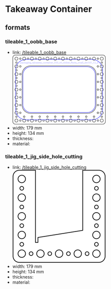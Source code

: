 # Takeaway Container


## formats

### tileable_1_oobb_base
* link: [/tileable_1_oobb_base](tileable_1_oobb_base)  
![](tileable_1_oobb_base/working_300.png)  
* width: 179 mm  
* height: 134 mm  
* thickness:   
* material:   
 

### tileable_1_jig_side_hole_cutting
* link: [/tileable_1_jig_side_hole_cutting](tileable_1_jig_side_hole_cutting)  
![](tileable_1_jig_side_hole_cutting/working_300.png)  
* width: 179 mm  
* height: 134 mm  
* thickness:   
* material:   
 
